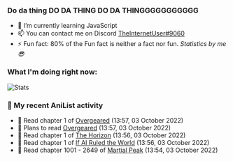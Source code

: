 ### Do da thing DO DA THING DO DA THINGGGGGGGGGGG

<!-- **TheInternetUser0/TheInternetUser0** is a ✨ _special_ ✨ repository because its `README.md` (this file) appears on your GitHub profile. -->


- 🌱 I’m currently learning JavaScript
- 📫 You can contact me on Discord [TheInternetUser#9060](https://discord.com/users/534117072796385300)
- ⚡ Fun fact: 80% of the Fun fact is neither a fact nor fun. _Statistics by me 😎_

### What I'm doing right now:
![Stats](https://discord.c99.nl/widget/theme-3/534117072796385300.png)

### 🌸 My recent AniList activity

<!-- ANILIST_ACTIVITY:start -->

-   📖 Read chapter 1 of [Overgeared](https://anilist.co/manga/117460) (13:57, 03 October 2022)
-   📖 Plans to read [Overgeared](https://anilist.co/manga/117460) (13:57, 03 October 2022)
-   📖 Read chapter 1 of [The Horizon](https://anilist.co/manga/100568) (13:56, 03 October 2022)
-   📖 Read chapter 1 of [If AI Ruled the World](https://anilist.co/manga/132705) (13:56, 03 October 2022)
-   📖 Read chapter 1001 - 2649 of [Martial Peak](https://anilist.co/manga/104494) (13:54, 03 October 2022)

<!-- ANILIST_ACTIVITY:end -->
